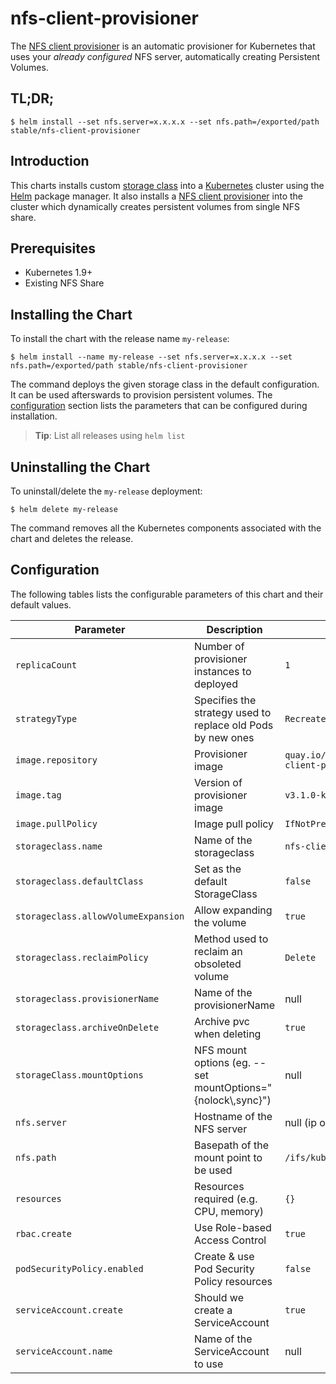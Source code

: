 # nfs-client-provisioner

The [NFS client provisioner](https://github.com/kubernetes-incubator/external-storage/tree/master/nfs-client) is an automatic provisioner for Kubernetes that uses your *already configured* NFS server, automatically creating Persistent Volumes.

## TL;DR;

```console
$ helm install --set nfs.server=x.x.x.x --set nfs.path=/exported/path stable/nfs-client-provisioner
```

## Introduction

This charts installs custom [storage class](https://kubernetes.io/docs/concepts/storage/storage-classes/) into a [Kubernetes](http://kubernetes.io) cluster using the [Helm](https://helm.sh) package manager. It also installs a [NFS client provisioner](https://github.com/kubernetes-incubator/external-storage/tree/master/nfs-client) into the cluster which dynamically creates persistent volumes from single NFS share.

## Prerequisites

- Kubernetes 1.9+
- Existing NFS Share

## Installing the Chart

To install the chart with the release name `my-release`:

```console
$ helm install --name my-release --set nfs.server=x.x.x.x --set nfs.path=/exported/path stable/nfs-client-provisioner
```

The command deploys the given storage class in the default configuration. It can be used afterswards to provision persistent volumes. The [configuration](#configuration) section lists the parameters that can be configured during installation.

> **Tip**: List all releases using `helm list`

## Uninstalling the Chart

To uninstall/delete the `my-release` deployment:

```console
$ helm delete my-release
```

The command removes all the Kubernetes components associated with the chart and deletes the release.

## Configuration

The following tables lists the configurable parameters of this chart and their default values.

| Parameter                         | Description                                 | Default                                                   |
| --------------------------------- | -------------------------------------       | --------------------------------------------------------- |
| `replicaCount`                    | Number of provisioner instances to deployed | `1`                                                         |
| `strategyType`                    | Specifies the strategy used to replace old Pods by new ones | `Recreate`                                  |
| `image.repository`                | Provisioner image                           | `quay.io/external_storage/nfs-client-provisioner`         |
| `image.tag`                       | Version of provisioner image                | `v3.1.0-k8s1.11`                                          |
| `image.pullPolicy`                | Image pull policy                           | `IfNotPresent`                                            |
| `storageclass.name`               | Name of the storageclass                    | `nfs-client`                                              |
| `storageclass.defaultClass`       | Set as the default StorageClass             | `false`	                                              |
| `storageclass.allowVolumeExpansion`       | Allow expanding the volume          | `true`	                                              |
| `storageclass.reclaimPolicy`    | Method used to reclaim an obsoleted volume                 | `Delete` 	                              |
| `storageclass.provisionerName`    | Name of the provisionerName                 | null 	                                              |
| `storageclass.archiveOnDelete`    | Archive pvc when deleting                   | `true` 	                                              |
| `storageClass.mountOptions`		    | NFS mount options (eg. --set mountOptions="{nolock\\,sync}")           | null						      |
| `nfs.server`                      | Hostname of the NFS server                  | null (ip or hostname)                                     |
| `nfs.path`                        | Basepath of the mount point to be used      | `/ifs/kubernetes`                                         |
| `resources`                       | Resources required (e.g. CPU, memory)       | `{}`                                                      |
| `rbac.create` 		    | Use Role-based Access Control		  | `true`						      |
| `podSecurityPolicy.enabled`	    | Create & use Pod Security Policy resources  | `false`						      |
| `serviceAccount.create`	    | Should we create a ServiceAccount	          | `true`						      |
| `serviceAccount.name`		    | Name of the ServiceAccount to use           | null						      |
